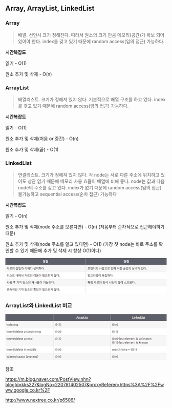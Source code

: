 ## Array, ArrayList, LinkedList


### Array

> 배열. 선언시 크기 정해진다. 따라서 원소의 크기 만큼 메모리(공간)가 확보 되어 있어야 한다. index를 갖고 있기 때문에 random access(임의 접근) 가능하다.



**시간복잡도**

읽기 - O(1)

원소 추가 및 삭제 - O(n)



### ArrayList

> 배열리스트. 크기가 정해져 있지 않다. 기본적으로 배열 구조를 하고 있다. index를 갖고 있기 때문에 random access(임의 접근) 가능하다.



**시간복잡도**

읽기 - O(1)

원소 추가 및 삭제(처음 or 중간) - O(n)

원소 추가 및 삭제(끝) - O(1)





### LinkedList

> 연결리스트. 크기가 정해져 있지 않다. 각 node는 서로 다른 주소에 위치하고 있어도 상관 없기 때문에 메모리 사용 효율이 배열에 비해 좋다. node는 값과 다음 node의 주소를 갖고 있다. index가 없기 때문에 random access(임의 접근) 불가능하고 sequential access(순차 접근) 가능하다



**시간복잡도**

읽기 - O(n)

원소 추가 및 삭제(node 주소를 모른다면) - O(n) (처음부터 순차적으로 접근해야하기 때문)

원소 추가 및 삭제(node 주소를 알고 있다면) - O(1) (가장 첫 node는 바로 주소를 확인할 수 있기 때문에 추가 및 삭제 시 항상 O(1)이다)



![image1](./1111.jpg)





### ArrayList와 LinkedList 비교

![image2](./2222.jpg)







참조

https://m.blog.naver.com/PostView.nhn?blogId=kks227&logNo=220781402507&proxyReferer=https%3A%2F%2Fwww.google.co.kr%2F

http://www.nextree.co.kr/p6506/